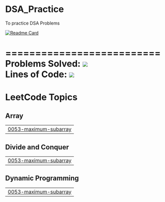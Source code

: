 # DSA_Practice
To practice DSA Problems <br />

[![Readme Card](https://github-readme-stats.vercel.app/api/pin/?username=mudar-hussain&repo=DSA_Practice)](https://github.com/mudar-hussain/DSA_Practice) <br />

========================== <br />
Problems Solved:  [![](https://tokei.rs/b1/github/mudar-hussain/DSA_Practice?category=files)](https://github.com/mudar-hussain/DSA_Practice)<br />
Lines of Code:  [![](https://tokei.rs/b1/github/mudar-hussain/DSA_Practice?category=code)](https://github.com/mudar-hussain/DSA_Practice) <br />
==========================


<!---LeetCode Topics Start-->
# LeetCode Topics
## Array
|  |
| ------- |
| [0053-maximum-subarray](https://github.com/mudar-hussain/DSA_Leetcode_Practice/tree/master/0053-maximum-subarray) |
## Divide and Conquer
|  |
| ------- |
| [0053-maximum-subarray](https://github.com/mudar-hussain/DSA_Leetcode_Practice/tree/master/0053-maximum-subarray) |
## Dynamic Programming
|  |
| ------- |
| [0053-maximum-subarray](https://github.com/mudar-hussain/DSA_Leetcode_Practice/tree/master/0053-maximum-subarray) |
<!---LeetCode Topics End-->